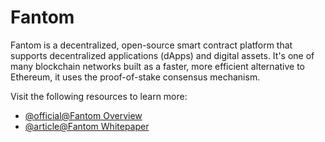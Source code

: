 # Fantom

Fantom is a decentralized, open-source smart contract platform that supports decentralized applications (dApps) and digital assets. It's one of many blockchain networks built as a faster, more efficient alternative to Ethereum, it uses the proof-of-stake consensus mechanism.

Visit the following resources to learn more:

- [@official@Fantom Overview](https://docs.fantom.foundation/)
- [@article@Fantom Whitepaper](https://arxiv.org/pdf/1810.10360.pdf)
